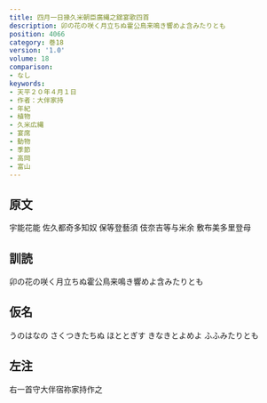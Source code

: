 ```yaml
---
title: 四月一日掾久米朝臣廣縄之舘宴歌四首
description: 卯の花の咲く月立ちぬ霍公鳥来鳴き響めよ含みたりとも
position: 4066
category: 巻18
version: '1.0'
volume: 18
comparison:
- なし
keywords:
- 天平２０年４月１日
- 作者：大伴家持
- 年紀
- 植物
- 久米広縄
- 宴席
- 動物
- 季節
- 高岡
- 富山
---
```


## 原文

宇能花能 佐久都奇多知奴 保等登藝須 伎奈吉等与米余 敷布美多里登母

## 訓読

卯の花の咲く月立ちぬ霍公鳥来鳴き響めよ含みたりとも

## 仮名

うのはなの さくつきたちぬ ほととぎす きなきとよめよ ふふみたりとも

## 左注

右一首守大伴宿祢家持作之
